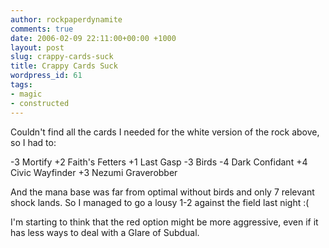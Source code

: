 ```yaml
---
author: rockpaperdynamite
comments: true
date: 2006-02-09 22:11:00+00:00 +1000
layout: post
slug: crappy-cards-suck
title: Crappy Cards Suck
wordpress_id: 61
tags:
- magic
- constructed
---
```


Couldn't find all the cards I needed for the white version of the rock above, so I had to:

-3 Mortify
+2 Faith's Fetters
+1 Last Gasp
-3  Birds
-4 Dark  Confidant
+4 Civic Wayfinder
+3 Nezumi Graverobber

And the mana base was far from optimal without birds and only 7 relevant shock lands. So I managed to go a lousy 1-2 against the field last night :(

I'm starting to think that the red option might be more aggressive, even if it has less ways to deal with a Glare of Subdual.
